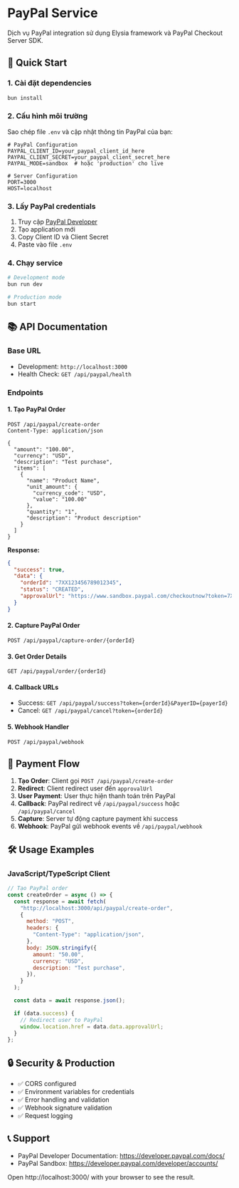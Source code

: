 # PayPal Service

Dịch vụ PayPal integration sử dụng Elysia framework và PayPal Checkout Server SDK.

## 🚀 Quick Start

### 1. Cài đặt dependencies

```bash
bun install
```

### 2. Cấu hình môi trường

Sao chép file `.env` và cập nhật thông tin PayPal của bạn:

```env
# PayPal Configuration
PAYPAL_CLIENT_ID=your_paypal_client_id_here
PAYPAL_CLIENT_SECRET=your_paypal_client_secret_here
PAYPAL_MODE=sandbox  # hoặc 'production' cho live

# Server Configuration
PORT=3000
HOST=localhost
```

### 3. Lấy PayPal credentials

1. Truy cập [PayPal Developer](https://developer.paypal.com/)
2. Tạo application mới
3. Copy Client ID và Client Secret
4. Paste vào file `.env`

### 4. Chạy service

```bash
# Development mode
bun run dev

# Production mode
bun start
```

## 📚 API Documentation

### Base URL

- Development: `http://localhost:3000`
- Health Check: `GET /api/paypal/health`

### Endpoints

#### 1. Tạo PayPal Order

```http
POST /api/paypal/create-order
Content-Type: application/json

{
  "amount": "100.00",
  "currency": "USD",
  "description": "Test purchase",
  "items": [
    {
      "name": "Product Name",
      "unit_amount": {
        "currency_code": "USD",
        "value": "100.00"
      },
      "quantity": "1",
      "description": "Product description"
    }
  ]
}
```

**Response:**

```json
{
  "success": true,
  "data": {
    "orderId": "7XX123456789012345",
    "status": "CREATED",
    "approvalUrl": "https://www.sandbox.paypal.com/checkoutnow?token=7XX123456789012345"
  }
}
```

#### 2. Capture PayPal Order

```http
POST /api/paypal/capture-order/{orderId}
```

#### 3. Get Order Details

```http
GET /api/paypal/order/{orderId}
```

#### 4. Callback URLs

- Success: `GET /api/paypal/success?token={orderId}&PayerID={payerId}`
- Cancel: `GET /api/paypal/cancel?token={orderId}`

#### 5. Webhook Handler

```http
POST /api/paypal/webhook
```

## 🔄 Payment Flow

1. **Tạo Order**: Client gọi `POST /api/paypal/create-order`
2. **Redirect**: Client redirect user đến `approvalUrl`
3. **User Payment**: User thực hiện thanh toán trên PayPal
4. **Callback**: PayPal redirect về `/api/paypal/success` hoặc `/api/paypal/cancel`
5. **Capture**: Server tự động capture payment khi success
6. **Webhook**: PayPal gửi webhook events về `/api/paypal/webhook`

## 🛠️ Usage Examples

### JavaScript/TypeScript Client

```javascript
// Tạo PayPal order
const createOrder = async () => {
  const response = await fetch(
    "http://localhost:3000/api/paypal/create-order",
    {
      method: "POST",
      headers: {
        "Content-Type": "application/json",
      },
      body: JSON.stringify({
        amount: "50.00",
        currency: "USD",
        description: "Test purchase",
      }),
    }
  );

  const data = await response.json();

  if (data.success) {
    // Redirect user to PayPal
    window.location.href = data.data.approvalUrl;
  }
};
```

## 🔒 Security & Production

- ✅ CORS configured
- ✅ Environment variables for credentials
- ✅ Error handling and validation
- ✅ Webhook signature validation
- ✅ Request logging

## 📞 Support

- PayPal Developer Documentation: https://developer.paypal.com/docs/
- PayPal Sandbox: https://developer.paypal.com/developer/accounts/

Open http://localhost:3000/ with your browser to see the result.
